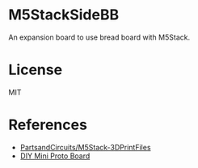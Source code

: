 # M5StackSideBB

An expansion board to use bread board with M5Stack.

# License

MIT

# References

- [PartsandCircuits/M5Stack-3DPrintFiles](https://github.com/PartsandCircuits/M5Stack-3DPrintFiles)
- [DIY Mini Proto Board](http://forum.m5stack.com/topic/59/diy-mini-proto-board)
